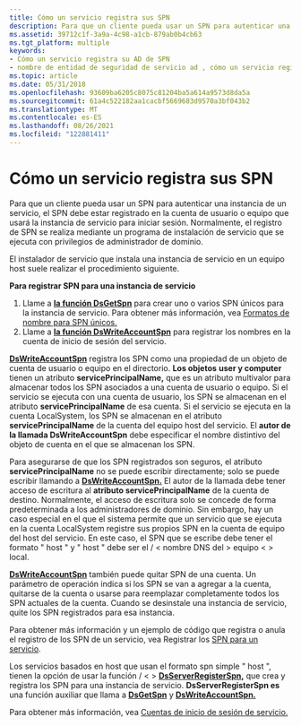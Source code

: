 ```yaml
---
title: Cómo un servicio registra sus SPN
description: Para que un cliente pueda usar un SPN para autenticar una instancia de un servicio, el SPN debe estar registrado en la cuenta de usuario o equipo que usará la instancia de servicio para iniciar sesión.
ms.assetid: 39712c1f-3a9a-4c98-a1cb-879ab0b4cb63
ms.tgt_platform: multiple
keywords:
- Cómo un servicio registra su AD de SPN
- nombre de entidad de seguridad de servicio ad , cómo un servicio registra sus SPN
ms.topic: article
ms.date: 05/31/2018
ms.openlocfilehash: 93609ba6205c8075c81204ba5a614a9573d8da5a
ms.sourcegitcommit: 61a4c522182aa1cacbf5669683d9570a3bf043b2
ms.translationtype: MT
ms.contentlocale: es-ES
ms.lasthandoff: 08/26/2021
ms.locfileid: "122881411"
---
```

# <a name="how-a-service-registers-its-spns"></a>Cómo un servicio registra sus SPN

Para que un cliente pueda usar un SPN para autenticar una instancia de un servicio, el SPN debe estar registrado en la cuenta de usuario o equipo que usará la instancia de servicio para iniciar sesión. Normalmente, el registro de SPN se realiza mediante un programa de instalación de servicio que se ejecuta con privilegios de administrador de dominio.

El instalador de servicio que instala una instancia de servicio en un equipo host suele realizar el procedimiento siguiente.

**Para registrar SPN para una instancia de servicio**

1.  Llame a [**la función DsGetSpn**](/windows/desktop/api/Ntdsapi/nf-ntdsapi-dsgetspna) para crear uno o varios SPN únicos para la instancia de servicio. Para obtener más información, vea [Formatos de nombre para SPN únicos.](name-formats-for-unique-spns.md)
2.  Llame a [**la función DsWriteAccountSpn**](/windows/desktop/api/Ntdsapi/nf-ntdsapi-dswriteaccountspna) para registrar los nombres en la cuenta de inicio de sesión del servicio.

[**DsWriteAccountSpn**](/windows/desktop/api/Ntdsapi/nf-ntdsapi-dswriteaccountspna) registra los SPN como una propiedad de un objeto de cuenta de usuario o equipo en el directorio. **Los objetos** **user y computer** tienen un atributo **servicePrincipalName,** que es un atributo multivalor para almacenar todos los SPN asociados a una cuenta de usuario o equipo. Si el servicio se ejecuta con una cuenta de usuario, los SPN se almacenan en el atributo **servicePrincipalName** de esa cuenta. Si el servicio se ejecuta en la cuenta LocalSystem, los SPN se almacenan en el atributo **servicePrincipalName** de la cuenta del equipo host del servicio. El **autor de la llamada DsWriteAccountSpn** debe especificar el nombre distintivo del objeto de cuenta en el que se almacenan los SPN.

Para asegurarse de que los SPN registrados son seguros, el atributo **servicePrincipalName** no se puede escribir directamente; solo se puede escribir llamando a [**DsWriteAccountSpn.**](/windows/desktop/api/Ntdsapi/nf-ntdsapi-dswriteaccountspna) El autor de la llamada debe tener acceso de escritura al **atributo servicePrincipalName** de la cuenta de destino. Normalmente, el acceso de escritura solo se concede de forma predeterminada a los administradores de dominio. Sin embargo, hay un caso especial en el que el sistema permite que un servicio que se ejecuta en la cuenta LocalSystem registre sus propios SPN en la cuenta de equipo del host del servicio. En este caso, el SPN que se escribe debe tener el formato " host " y " host " debe ser el <service class> / &lt; nombre DNS del &gt; equipo &lt; &gt; local.

[**DsWriteAccountSpn**](/windows/desktop/api/Ntdsapi/nf-ntdsapi-dswriteaccountspna) también puede quitar SPN de una cuenta. Un parámetro de operación indica si los SPN se van a agregar a la cuenta, quitarse de la cuenta o usarse para reemplazar completamente todos los SPN actuales de la cuenta. Cuando se desinstale una instancia de servicio, quite los SPN registrados para esa instancia.

Para obtener más información y un ejemplo de código que registra o anula el registro de los SPN de un servicio, vea Registrar los [SPN para un servicio](registering-the-spns-for-a-service.md).

Los servicios basados en host que usan el formato spn simple " host ", tienen la opción de usar la función <service class> / &lt; &gt; [**DsServerRegisterSpn,**](/windows/desktop/api/Ntdsapi/nf-ntdsapi-dsserverregisterspna) que crea y registra los SPN para una instancia de servicio. **DsServerRegisterSpn es** una función auxiliar que llama a [**DsGetSpn**](/windows/desktop/api/Ntdsapi/nf-ntdsapi-dsgetspna) y [**DsWriteAccountSpn.**](/windows/desktop/api/Ntdsapi/nf-ntdsapi-dswriteaccountspna)

Para obtener más información, vea [Cuentas de inicio de sesión de servicio.](service-logon-accounts.md)

 

 




